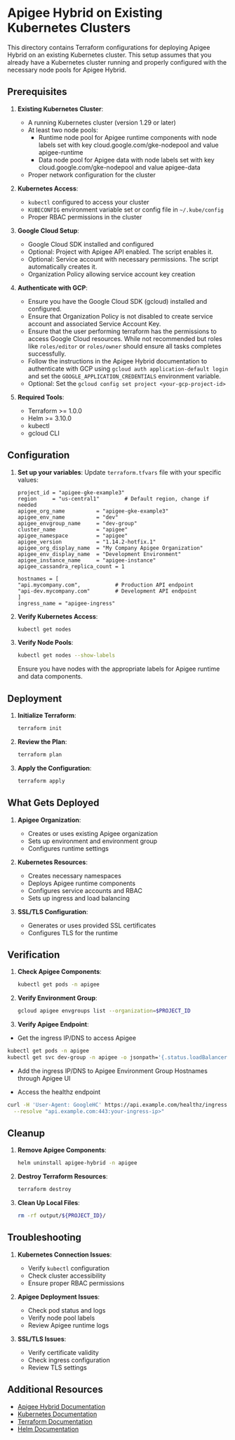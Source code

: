# Apigee Hybrid on Existing Kubernetes Clusters

This directory contains Terraform configurations for deploying Apigee Hybrid on an existing Kubernetes cluster. This setup assumes that you already have a Kubernetes cluster running and properly configured with the necessary node pools for Apigee Hybrid.

## Prerequisites

1. **Existing Kubernetes Cluster**:
   - A running Kubernetes cluster (version 1.29 or later)
   - At least two node pools:
     - Runtime node pool for Apigee runtime components with node labels set with key cloud.google.com/gke-nodepool and value apigee-runtime
     - Data node pool for Apigee data with node labels set with key cloud.google.com/gke-nodepool and value apigee-data
   - Proper network configuration for the cluster

2. **Kubernetes Access**:
   - `kubectl` configured to access your cluster
   - `KUBECONFIG` environment variable set or config file in `~/.kube/config`
   - Proper RBAC permissions in the cluster

3. **Google Cloud Setup**:
   - Google Cloud SDK installed and configured
   - Optional: Project with Apigee API enabled. The script enables it.
   - Optional: Service account with necessary permissions. The script automatically creates it.
   - Organization Policy allowing service account key creation

4. **Authenticate with GCP**:
    *   Ensure you have the Google Cloud SDK (gcloud) installed and configured.
    *   Ensure that Organization Policy is not disabled to create service account and associated Service Account Key.
    *   Ensure that the user performing terraform has the permissions to access Google Cloud resources. While not recommended but roles like `roles/editor` or `roles/owner` should ensure all tasks completes successfully.
    *   Follow the instructions in the Apigee Hybrid documentation to authenticate with GCP using `gcloud auth application-default login` and set the `GOOGLE_APPLICATION_CREDENTIALS` environment variable.
    *   Optional: Set the `gcloud config set project <your-gcp-project-id>`

5. **Required Tools**:
   - Terraform >= 1.0.0
   - Helm >= 3.10.0
   - kubectl
   - gcloud CLI

## Configuration

1. **Set up your variables**:
   Update `terraform.tfvars` file with your specific values:

   ```hcl
   project_id = "apigee-gke-example3"
   region     = "us-central1"        # Default region, change if needed
   apigee_org_name          = "apigee-gke-example3"
   apigee_env_name          = "dev"
   apigee_envgroup_name     = "dev-group"
   cluster_name             = "apigee"
   apigee_namespace         = "apigee"
   apigee_version           = "1.14.2-hotfix.1"
   apigee_org_display_name  = "My Company Apigee Organization"
   apigee_env_display_name  = "Development Environment"
   apigee_instance_name     = "apigee-instance"
   apigee_cassandra_replica_count = 1

   hostnames = [
   "api.mycompany.com",           # Production API endpoint
   "api-dev.mycompany.com"        # Development API endpoint
   ]
   ingress_name = "apigee-ingress"

   ```

2. **Verify Kubernetes Access**:
   ```bash
   kubectl get nodes
   ```

3. **Verify Node Pools**:
   ```bash
   kubectl get nodes --show-labels
   ```
   Ensure you have nodes with the appropriate labels for Apigee runtime and data components.

## Deployment

1. **Initialize Terraform**:
   ```bash
   terraform init
   ```

2. **Review the Plan**:
   ```bash
   terraform plan
   ```

3. **Apply the Configuration**:
   ```bash
   terraform apply
   ```

## What Gets Deployed

1. **Apigee Organization**:
   - Creates or uses existing Apigee organization
   - Sets up environment and environment group
   - Configures runtime settings

2. **Kubernetes Resources**:
   - Creates necessary namespaces
   - Deploys Apigee runtime components
   - Configures service accounts and RBAC
   - Sets up ingress and load balancing

3. **SSL/TLS Configuration**:
   - Generates or uses provided SSL certificates
   - Configures TLS for the runtime

## Verification

1. **Check Apigee Components**:
   ```bash
   kubectl get pods -n apigee
   ```

2. **Verify Environment Group**:
   ```bash
   gcloud apigee envgroups list --organization=$PROJECT_ID
   ```

3. **Verify Apigee Endpoint**:

* Get the ingress IP/DNS to access Apigee
```bash
kubectl get pods -n apigee
kubectl get svc dev-group -n apigee -o jsonpath='{.status.loadBalancer.ingress[0].ip}'
```
* Add the ingress IP/DNS to Apigee Environment Group Hostnames through Apigee UI

* Access the healthz endpoint
```bash
curl -H 'User-Agent: GoogleHC' https://api.example.com/healthz/ingress -k \
  --resolve "api.example.com:443:your-ingress-ip>"
```
   
## Cleanup

1. **Remove Apigee Components**:
   ```bash
   helm uninstall apigee-hybrid -n apigee
   ```

2. **Destroy Terraform Resources**:
   ```bash
   terraform destroy
   ```

3. **Clean Up Local Files**:
   ```bash
   rm -rf output/${PROJECT_ID}/
   ```

## Troubleshooting

1. **Kubernetes Connection Issues**:
   - Verify `kubectl` configuration
   - Check cluster accessibility
   - Ensure proper RBAC permissions

2. **Apigee Deployment Issues**:
   - Check pod status and logs
   - Verify node pool labels
   - Review Apigee runtime logs

3. **SSL/TLS Issues**:
   - Verify certificate validity
   - Check ingress configuration
   - Review TLS settings

## Additional Resources

- [Apigee Hybrid Documentation](https://cloud.google.com/apigee/docs/hybrid)
- [Kubernetes Documentation](https://kubernetes.io/docs/)
- [Terraform Documentation](https://www.terraform.io/docs)
- [Helm Documentation](https://helm.sh/docs/) 